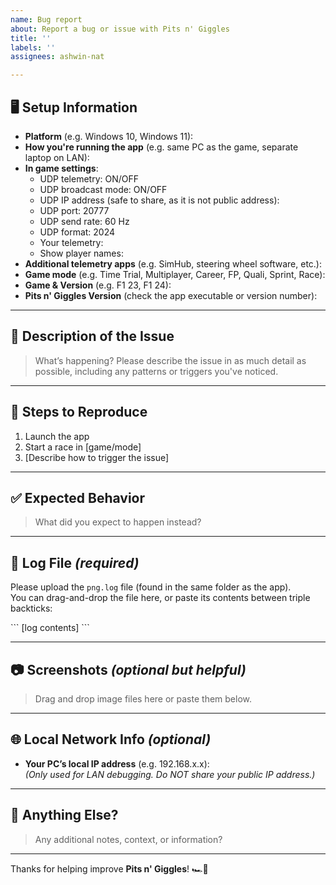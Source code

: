 ```yaml
---
name: Bug report
about: Report a bug or issue with Pits n' Giggles
title: ''
labels: ''
assignees: ashwin-nat

---
```


## 🖥️ Setup Information

- **Platform** (e.g. Windows 10, Windows 11):  
- **How you're running the app** (e.g. same PC as the game, separate laptop on LAN):  
- **In game settings**:
    - UDP telemetry: ON/OFF
    - UDP broadcast mode: ON/OFF
    - UDP IP address (safe to share, as it is not public address): 
    - UDP port: 20777
    - UDP send rate: 60 Hz
    - UDP format: 2024
    - Your telemetry: 
    - Show player names: 
- **Additional telemetry apps** (e.g. SimHub, steering wheel software, etc.):  
- **Game mode** (e.g. Time Trial, Multiplayer, Career, FP, Quali, Sprint, Race):  
- **Game & Version** (e.g. F1 23, F1 24):  
- **Pits n' Giggles Version** (check the app executable or version number):  

---

## 📝 Description of the Issue

> What’s happening? Please describe the issue in as much detail as possible, including any patterns or triggers you've noticed.

---

## 🔁 Steps to Reproduce

1. Launch the app  
2. Start a race in [game/mode]  
3. [Describe how to trigger the issue]

---

## ✅ Expected Behavior

> What did you expect to happen instead?

---

## 📄 Log File _(required)_

Please upload the `png.log` file (found in the same folder as the app).  
You can drag-and-drop the file here, or paste its contents between triple backticks:

\```
[log contents]
\```

---

## 📷 Screenshots _(optional but helpful)_

> Drag and drop image files here or paste them below.

---

## 🌐 Local Network Info _(optional)_

- **Your PC’s local IP address** (e.g. 192.168.x.x):  
  _(Only used for LAN debugging. Do NOT share your public IP address.)_

---

## 🙋 Anything Else?

> Any additional notes, context, or information?

---

Thanks for helping improve **Pits n' Giggles**! 🏎️💨
